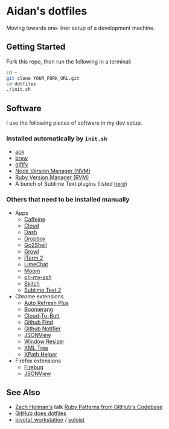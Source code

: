 # Aidan's dotfiles

Moving towards one-liner setup of a development machine.

## Getting Started

Fork this repo, then run the following in a terminal:

```bash
cd ~
git clone YOUR_FORK_URL.git
cd dotfiles
./init.sh
```

## Software

I use the following pieces of software in my dev setup.

### Installed automatically by `init.sh`

* [ack](http://betterthangrep.com/)
* [brew](http://mxcl.github.com/homebrew/)
* [gifify](https://github.com/jclem/gifify)
* [Node Version Manager (NVM)](https://github.com/creationix/nvm)
* [Ruby Version Manager (RVM)](https://rvm.io/)
* A bunch of Sublime Text plugins (listed [here](https://github.com/afeld/dotfiles/blob/master/sublime-text-2/Packages/User/Package%20Control.sublime-settings))

### Others that need to be installed manually

* Apps
    - [Caffeine](http://itunes.apple.com/us/app/caffeine/id411246225)
    - [Cloud](http://itunes.apple.com/us/app/cloud/id417602904)
    - [Dash](https://itunes.apple.com/us/app/dash/id458034879)
    - [Dropbox](http://db.tt/y5bnAOst)
    - [Go2Shell](https://itunes.apple.com/us/app/go2shell/id445770608?mt=12)
    - [Growl](https://itunes.apple.com/us/app/growl/id467939042?mt=12)
    - [iTerm 2](http://www.iterm2.com/#/section/home)
    - [LimeChat](http://limechat.net/mac/)
    - [Moom](http://manytricks.com/moom/)
    - [oh-my-zsh](https://github.com/robbyrussell/oh-my-zsh)
    - [Skitch](https://itunes.apple.com/us/app/skitch/id425955336?mt=12)
    - [Sublime Text 2](http://www.sublimetext.com/)
* Chrome extensions
    - [Auto Refresh Plus](https://chrome.google.com/webstore/detail/auto-refresh-plus/oilipfekkmncanaajkapbpancpelijih)
    - [Boomerang](http://www.boomeranggmail.com/)
    - [Cloud-To-Butt](https://github.com/panicsteve/cloud-to-butt)
    - [Github Find](https://chrome.google.com/webstore/detail/github-find/blocadmfchabihonegcgjjikbbmpliph)
    - [Github Notifier](https://chrome.google.com/webstore/detail/github-notifier/lmjdlojahmbbcodnpecnjnmlddbkjhnn)
    - [JSONView](https://chrome.google.com/webstore/detail/jsonview/chklaanhfefbnpoihckbnefhakgolnmc)
    - [Window Resizer](https://chrome.google.com/webstore/detail/window-resizer/kkelicaakdanhinjdeammmilcgefonfh)
    - [XML Tree](https://chrome.google.com/webstore/detail/xml-tree/gbammbheopgpmaagmckhpjbfgdfkpadb)
    - [XPath Helper](https://chrome.google.com/webstore/detail/xpath-helper/hgimnogjllphhhkhlmebbmlgjoejdpjl)
* Firefox extensions
    - [Firebug](https://www.getfirebug.com/)
    - [JSONView](https://addons.mozilla.org/en-US/firefox/addon/jsonview/)

## See Also

* [Zach Holman's](http://zachholman.com/) talk [Ruby Patterns from GitHub's Codebase](http://speakerdeck.com/u/holman/p/ruby-patterns-from-githubs-codebase?slide=7)
* [GitHub does dotfiles](http://dotfiles.github.com)
* [pivotal_workstation](https://github.com/pivotal/pivotal_workstation) / [soloist](https://github.com/mkocher/soloist)
